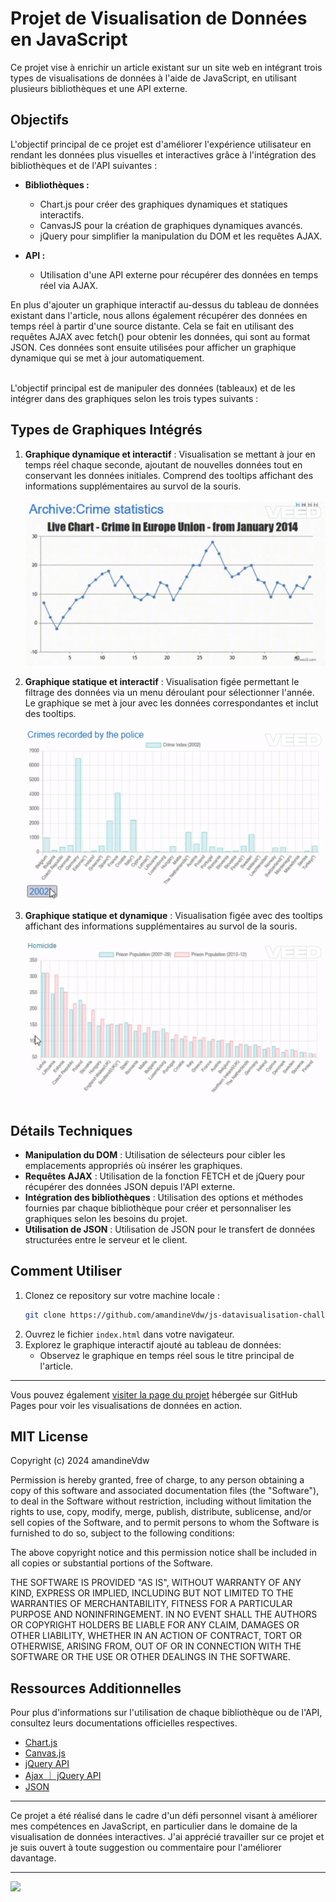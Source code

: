 # Projet de Visualisation de Données en JavaScript

Ce projet vise à enrichir un article existant sur un site web en intégrant trois types de visualisations de données à l'aide de JavaScript, en utilisant plusieurs bibliothèques et une API externe.

## Objectifs

L'objectif principal de ce projet est d'améliorer l'expérience utilisateur en rendant les données plus visuelles et interactives grâce à l'intégration des bibliothèques et de l'API suivantes :

- **Bibliothèques :**

  - Chart.js pour créer des graphiques dynamiques et statiques interactifs.
  - CanvasJS pour la création de graphiques dynamiques avancés.
  - jQuery pour simplifier la manipulation du DOM et les requêtes AJAX.

- **API :**
  - Utilisation d'une API externe pour récupérer des données en temps réel via AJAX.

En plus d'ajouter un graphique interactif au-dessus du tableau de données existant dans l'article, nous allons également récupérer des données en temps réel à partir d'une source distante. Cela se fait en utilisant des requêtes AJAX avec fetch() pour obtenir les données, qui sont au format JSON. Ces données sont ensuite utilisées pour afficher un graphique dynamique qui se met à jour automatiquement.

<br>
L'objectif principal est de manipuler des données (tableaux) et de les intégrer dans des graphiques selon les trois types suivants :

## Types de Graphiques Intégrés

1. **Graphique dynamique et interactif** : Visualisation se mettant à jour en temps réel chaque seconde, ajoutant de nouvelles données tout en conservant les données initiales. Comprend des tooltips affichant des informations supplémentaires au survol de la souris.
   <br>  
   ![](https://github.com/amandineVdw/js-datavisualisation-challenge/raw/main/readmeGif1.gif)

2. **Graphique statique et interactif** : Visualisation figée permettant le filtrage des données via un menu déroulant pour sélectionner l'année. Le graphique se met à jour avec les données correspondantes et inclut des tooltips.
   <br>  
   ![](https://github.com/amandineVdw/js-datavisualisation-challenge/raw/main/readmeGif2.gif)

3. **Graphique statique et dynamique** : Visualisation figée avec des tooltips affichant des informations supplémentaires au survol de la souris.
   <br>  
   ![](https://github.com/amandineVdw/js-datavisualisation-challenge/raw/main/readmeGif3.gif)

## Détails Techniques

- **Manipulation du DOM** : Utilisation de sélecteurs pour cibler les emplacements appropriés où insérer les graphiques.
- **Requêtes AJAX** : Utilisation de la fonction FETCH et de jQuery pour récupérer des données JSON depuis l'API externe.
- **Intégration des bibliothèques** : Utilisation des options et méthodes fournies par chaque bibliothèque pour créer et personnaliser les graphiques selon les besoins du projet.
- **Utilisation de JSON** : Utilisation de JSON pour le transfert de données structurées entre le serveur et le client.

## Comment Utiliser

1. Clonez ce repository sur votre machine locale :
   ```bash
   git clone https://github.com/amandineVdw/js-datavisualisation-challenge.git
   ```
2. Ouvrez le fichier `index.html` dans votre navigateur.
3. Explorez le graphique interactif ajouté au tableau de données:
   - Observez le graphique en temps réel sous le titre principal de l'article.

---

Vous pouvez également [visiter la page du projet](https://amandinevdw.github.io/js-datavisualisation-challenge/) hébergée sur GitHub Pages pour voir les visualisations de données en action.

## MIT License

Copyright (c) 2024 amandineVdw

Permission is hereby granted, free of charge, to any person obtaining a copy
of this software and associated documentation files (the "Software"), to deal
in the Software without restriction, including without limitation the rights
to use, copy, modify, merge, publish, distribute, sublicense, and/or sell
copies of the Software, and to permit persons to whom the Software is
furnished to do so, subject to the following conditions:

The above copyright notice and this permission notice shall be included in all
copies or substantial portions of the Software.

THE SOFTWARE IS PROVIDED "AS IS", WITHOUT WARRANTY OF ANY KIND, EXPRESS OR
IMPLIED, INCLUDING BUT NOT LIMITED TO THE WARRANTIES OF MERCHANTABILITY,
FITNESS FOR A PARTICULAR PURPOSE AND NONINFRINGEMENT. IN NO EVENT SHALL THE
AUTHORS OR COPYRIGHT HOLDERS BE LIABLE FOR ANY CLAIM, DAMAGES OR OTHER
LIABILITY, WHETHER IN AN ACTION OF CONTRACT, TORT OR OTHERWISE, ARISING FROM,
OUT OF OR IN CONNECTION WITH THE SOFTWARE OR THE USE OR OTHER DEALINGS IN THE
SOFTWARE.

## Ressources Additionnelles

Pour plus d'informations sur l'utilisation de chaque bibliothèque ou de l'API, consultez leurs documentations officielles respectives.

- [Chart.js](https://www.chartjs.org/docs/latest/)
- [Canvas.js](https://canvasjs.com/docs/charts/basics-of-creating-html5-chart/)
- [jQuery API](https://api.jquery.com/)
- [Ajax ｜ jQuery API](https://api.jquery.com/category/ajax/)
- [JSON](https://www.jsondoc.org/)

---

Ce projet a été réalisé dans le cadre d'un défi personnel visant à améliorer mes compétences en JavaScript, en particulier dans le domaine de la visualisation de données interactives. J'ai apprécié travailler sur ce projet et je suis ouvert à toute suggestion ou commentaire pour l'améliorer davantage.

---

![](https://github.com/amandineVdw/js-datavisualisation-challenge/raw/main/readmeGif4.gif)
